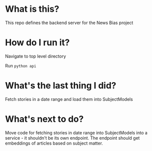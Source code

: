 # What is this? 
This repo defines the backend server for the News Bias project

# How do I run it?
Navigate to top level directory 

Run `python api`

# What's the last thing I did? 
Fetch stories in a date range and load them into SubjectModels

# What's next to do? 
Move code for fetching stories in date range into SubjectModels into a service - it shouldn't be its own endpoint. The endpoint should get embeddings of articles based on subject matter. 